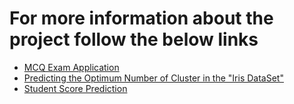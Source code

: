 # For more information about the project follow the below links

- [MCQ Exam Application](https://jaymoundekar18.github.io/JayMoundekar/project_video.html#mcq)
- [Predicting the Optimum Number of Cluster in the "Iris DataSet"](https://jaymoundekar18.github.io/JayMoundekar/project_video.html#cluster)
- [Student Score Prediction](https://jaymoundekar18.github.io/JayMoundekar/project_video.html#score)
